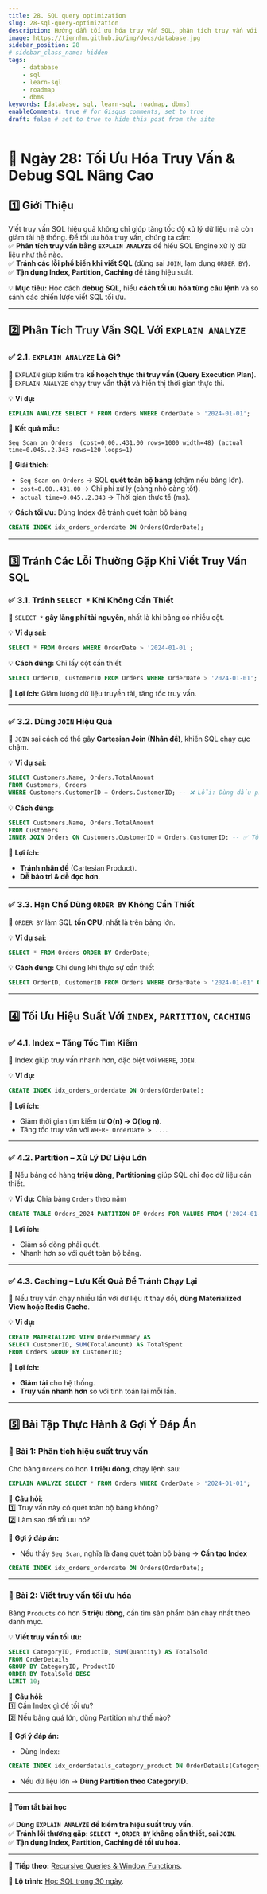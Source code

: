 ```yaml
---
title: 28. SQL query optimization
slug: 28-sql-query-optimization
description: Hướng dẫn tối ưu hóa truy vấn SQL, phân tích truy vấn với EXPLAIN ANALYZE, tránh lỗi phổ biến khi viết SQL, tận dụng Index, Partition, Caching để tăng hiệu suất.
image: https://tiennhm.github.io/img/docs/database.jpg
sidebar_position: 28
# sidebar_class_name: hidden
tags:
    - database
    - sql
    - learn-sql
    - roadmap
    - dbms
keywords: [database, sql, learn-sql, roadmap, dbms]
enableComments: true # for Gisqus comments, set to true
draft: false # set to true to hide this post from the site
---
```


# 📌 **Ngày 28: Tối Ưu Hóa Truy Vấn & Debug SQL Nâng Cao**  

## **1️⃣ Giới Thiệu**  
Viết truy vấn SQL hiệu quả không chỉ giúp tăng tốc độ xử lý dữ liệu mà còn giảm tải hệ thống. Để tối ưu hóa truy vấn, chúng ta cần:  
✅ **Phân tích truy vấn bằng `EXPLAIN ANALYZE`** để hiểu SQL Engine xử lý dữ liệu như thế nào.  
✅ **Tránh các lỗi phổ biến khi viết SQL** (dùng sai `JOIN`, lạm dụng `ORDER BY`).  
✅ **Tận dụng Index, Partition, Caching** để tăng hiệu suất.  

💡 **Mục tiêu:** Học cách **debug SQL**, hiểu **cách tối ưu hóa từng câu lệnh** và so sánh các chiến lược viết SQL tối ưu.  

---

## **2️⃣ Phân Tích Truy Vấn SQL Với `EXPLAIN ANALYZE`**  
### ✅ **2.1. `EXPLAIN ANALYZE` Là Gì?**  
🔹 `EXPLAIN` giúp kiểm tra **kế hoạch thực thi truy vấn (Query Execution Plan)**.  
🔹 `EXPLAIN ANALYZE` chạy truy vấn **thật** và hiển thị thời gian thực thi.  

💡 **Ví dụ:**  
```sql
EXPLAIN ANALYZE SELECT * FROM Orders WHERE OrderDate > '2024-01-01';
```
🔎 **Kết quả mẫu:**  
```
Seq Scan on Orders  (cost=0.00..431.00 rows=1000 width=48) (actual time=0.045..2.343 rows=120 loops=1)
```
🔹 **Giải thích:**  
- `Seq Scan on Orders` → SQL **quét toàn bộ bảng** (chậm nếu bảng lớn).  
- `cost=0.00..431.00` → Chi phí xử lý (càng nhỏ càng tốt).  
- `actual time=0.045..2.343` → Thời gian thực tế (ms).  

💡 **Cách tối ưu:** Dùng Index để tránh quét toàn bộ bảng  
```sql
CREATE INDEX idx_orders_orderdate ON Orders(OrderDate);
```

---

## **3️⃣ Tránh Các Lỗi Thường Gặp Khi Viết Truy Vấn SQL**  
### ✅ **3.1. Tránh `SELECT *` Khi Không Cần Thiết**  
🔹 `SELECT *` **gây lãng phí tài nguyên**, nhất là khi bảng có nhiều cột.  

💡 **Ví dụ sai:**  
```sql
SELECT * FROM Orders WHERE OrderDate > '2024-01-01';
```
💡 **Cách đúng:** Chỉ lấy cột cần thiết  
```sql
SELECT OrderID, CustomerID FROM Orders WHERE OrderDate > '2024-01-01';
```
🔹 **Lợi ích:** Giảm lượng dữ liệu truyền tải, tăng tốc truy vấn.  

---

### ✅ **3.2. Dùng `JOIN` Hiệu Quả**  
🔹 `JOIN` sai cách có thể gây **Cartesian Join (Nhân đề)**, khiến SQL chạy cực chậm.  

💡 **Ví dụ sai:**  
```sql
SELECT Customers.Name, Orders.TotalAmount 
FROM Customers, Orders 
WHERE Customers.CustomerID = Orders.CustomerID; -- ❌ Lỗi: Dùng dấu phẩy thay vì JOIN
```
💡 **Cách đúng:**  
```sql
SELECT Customers.Name, Orders.TotalAmount 
FROM Customers 
INNER JOIN Orders ON Customers.CustomerID = Orders.CustomerID; -- ✅ Tối ưu hơn
```
🔹 **Lợi ích:**  
- **Tránh nhân đề** (Cartesian Product).  
- **Dễ bảo trì & dễ đọc hơn**.  

---

### ✅ **3.3. Hạn Chế Dùng `ORDER BY` Không Cần Thiết**  
🔹 `ORDER BY` làm SQL **tốn CPU**, nhất là trên bảng lớn.  

💡 **Ví dụ sai:**  
```sql
SELECT * FROM Orders ORDER BY OrderDate;
```
💡 **Cách đúng:** Chỉ dùng khi thực sự cần thiết  
```sql
SELECT OrderID, CustomerID FROM Orders WHERE OrderDate > '2024-01-01' ORDER BY OrderDate DESC;
```

---

## **4️⃣ Tối Ưu Hiệu Suất Với `INDEX`, `PARTITION`, `CACHING`**  
### ✅ **4.1. Index – Tăng Tốc Tìm Kiếm**  
🔹 Index giúp truy vấn nhanh hơn, đặc biệt với `WHERE`, `JOIN`.  

💡 **Ví dụ:**  
```sql
CREATE INDEX idx_orders_orderdate ON Orders(OrderDate);
```
🔹 **Lợi ích:**  
- Giảm thời gian tìm kiếm từ **O(n) → O(log n)**.  
- Tăng tốc truy vấn với `WHERE OrderDate > ...`.  

---

### ✅ **4.2. Partition – Xử Lý Dữ Liệu Lớn**  
🔹 Nếu bảng có hàng **triệu dòng**, **Partitioning** giúp SQL chỉ đọc dữ liệu cần thiết.  

💡 **Ví dụ:** Chia bảng `Orders` theo năm  
```sql
CREATE TABLE Orders_2024 PARTITION OF Orders FOR VALUES FROM ('2024-01-01') TO ('2024-12-31');
```
🔹 **Lợi ích:**  
- Giảm số dòng phải quét.  
- Nhanh hơn so với quét toàn bộ bảng.  

---

### ✅ **4.3. Caching – Lưu Kết Quả Để Tránh Chạy Lại**  
🔹 Nếu truy vấn chạy nhiều lần với dữ liệu ít thay đổi, **dùng Materialized View hoặc Redis Cache**.  

💡 **Ví dụ:**  
```sql
CREATE MATERIALIZED VIEW OrderSummary AS 
SELECT CustomerID, SUM(TotalAmount) AS TotalSpent 
FROM Orders GROUP BY CustomerID;
```
🔹 **Lợi ích:**  
- **Giảm tải** cho hệ thống.  
- **Truy vấn nhanh hơn** so với tính toán lại mỗi lần.  

---

## **5️⃣ Bài Tập Thực Hành & Gợi Ý Đáp Án**  
### 🔹 **Bài 1: Phân tích hiệu suất truy vấn**  
Cho bảng `Orders` có hơn **1 triệu dòng**, chạy lệnh sau:  
```sql
EXPLAIN ANALYZE SELECT * FROM Orders WHERE OrderDate > '2024-01-01';
```
📌 **Câu hỏi:**  
1️⃣ Truy vấn này có quét toàn bộ bảng không?  
2️⃣ Làm sao để tối ưu nó?  

📝 **Gợi ý đáp án:**  
- Nếu thấy `Seq Scan`, nghĩa là đang quét toàn bộ bảng → **Cần tạo Index**  
```sql
CREATE INDEX idx_orders_orderdate ON Orders(OrderDate);
```

---

### 🔹 **Bài 2: Viết truy vấn tối ưu hóa**  
Bảng `Products` có hơn **5 triệu dòng**, cần tìm sản phẩm bán chạy nhất theo danh mục.  

💡 **Viết truy vấn tối ưu:**  
```sql
SELECT CategoryID, ProductID, SUM(Quantity) AS TotalSold
FROM OrderDetails
GROUP BY CategoryID, ProductID
ORDER BY TotalSold DESC
LIMIT 10;
```
📌 **Câu hỏi:**  
1️⃣ Cần Index gì để tối ưu?  
2️⃣ Nếu bảng quá lớn, dùng Partition như thế nào?  

📝 **Gợi ý đáp án:**  
- Dùng Index:  
```sql
CREATE INDEX idx_orderdetails_category_product ON OrderDetails(CategoryID, ProductID);
```
- Nếu dữ liệu lớn → **Dùng Partition theo CategoryID**.  

---

#### 📌 **Tóm tắt bài học**
✅ **Dùng `EXPLAIN ANALYZE` để kiểm tra hiệu suất truy vấn.**  
✅ **Tránh lỗi thường gặp: `SELECT *`, `ORDER BY` không cần thiết, sai `JOIN`**.  
✅ **Tận dụng Index, Partition, Caching để tối ưu hóa.**   

---

🚀 **Tiếp theo:** [Recursive Queries & Window Functions](29.%20Recursive%20Queries%20-%20Window%20Functions.md).

📌 **Lộ trình:** [Học SQL trong 30 ngày](00.%2030-Day%20SQL%20Learning%20Roadmap.md).